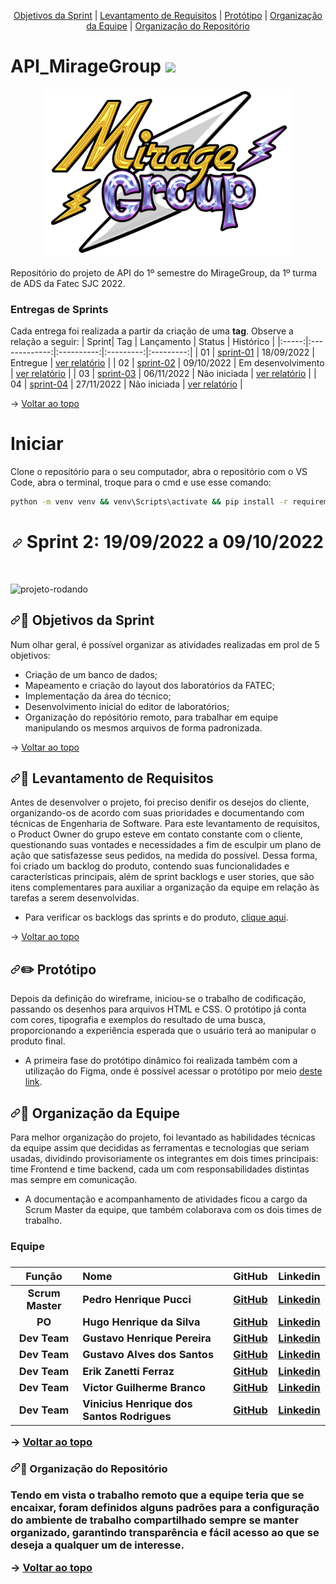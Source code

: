 


<!DOCTYPE html>
<html lang="en" data-color-mode="auto" data-light-theme="light" data-dark-theme="dark" data-a11y-animated-images="system">
  <head>
<p align="center" dir="auto" name="topo"> 
    <a href="#objetivos">Objetivos da Sprint</a> | 
    <a href="#levantamento">Levantamento de Requisitos</a> |  
    <a href="#prototipo">Protótipo</a> | 
    <a href="#org-equipe">Organização da Equipe</a> | 
    <a href="#org-repo">Organização do Repositório</a>
</p>

# API_MirageGroup <a href="" target="_blank"><img src="https://img.shields.io/badge/status-em%20desenvolvimento-yellow"></a>

<div align="center"  dir="auto">
<img id="logo" src="docs/mirage group0002.png" alt="logo-mirage-group" width=400px>
</div>


Repositório do projeto de API do 1º semestre do MirageGroup, da 1º turma de ADS da Fatec SJC 2022.

### Entregas de Sprints

Cada entrega foi realizada a partir da criação de uma **tag**. Observe a relação a seguir:
| Sprint| Tag | Lançamento | Status | Histórico |
|:-----:|:-------------:|:----------:|:---------:|:---------:|
| 01 | [sprint-01](https://github.com/MirageGroup/API_MirageGroup/tree/entrega/sprint-1) | 18/09/2022 | Entregue | [ver relatório](https://github.com/MirageGroup/API_MirageGroup/blob/entrega/sprint-1/README.md) |
| 02 | [sprint-02]() | 09/10/2022 | Em desenvolvimento | [ver relatório]() |
| 03 | [sprint-03]() | 06/11/2022 | Não iniciada | [ver relatório]() |
| 04 | [sprint-04]() | 27/11/2022 | Não iniciada | [ver relatório]() |

→ [Voltar ao topo](#topo)


# Iniciar
Clone o repositório para o seu computador, abra o repositório com o VS Code, abra o terminal, troque para o cmd e use esse comando:
```bash
python -m venv venv && venv\Scripts\activate && pip install -r requirements.txt && python main.py
```

  <h1 align="center" dir="auto"><a id="user-content--sprint-1-08032021-a-28032021-" class="anchor" aria-hidden="true" href="#-sprint-1-08032021-a-28032021-"><svg class="octicon octicon-link" viewBox="0 0 16 16" version="1.1" width="16" height="16" aria-hidden="true"><path fill-rule="evenodd" d="M7.775 3.275a.75.75 0 001.06 1.06l1.25-1.25a2 2 0 112.83 2.83l-2.5 2.5a2 2 0 01-2.83 0 .75.75 0 00-1.06 1.06 3.5 3.5 0 004.95 0l2.5-2.5a3.5 3.5 0 00-4.95-4.95l-1.25 1.25zm-4.69 9.64a2 2 0 010-2.83l2.5-2.5a2 2 0 012.83 0 .75.75 0 001.06-1.06 3.5 3.5 0 00-4.95 0l-2.5 2.5a3.5 3.5 0 004.95 4.95l1.25-1.25a.75.75 0 00-1.06-1.06l-1.25 1.25a2 2 0 01-2.83 0z"></path></svg></a> Sprint 2: 19/09/2022 a 09/10/2022 </h1>  <br>

<img src="docs/video.gif" alt="projeto-rodando"><br>

<span id="user-content-objetivos">
<h2 dir="auto"><a id="user-content-dart-objetivos-da-sprint" class="anchor" aria-hidden="true" href="#dart-objetivos-da-sprint"><svg class="octicon octicon-link" viewBox="0 0 16 16" version="1.1" width="16" height="16" aria-hidden="true"><path fill-rule="evenodd" d="M7.775 3.275a.75.75 0 001.06 1.06l1.25-1.25a2 2 0 112.83 2.83l-2.5 2.5a2 2 0 01-2.83 0 .75.75 0 00-1.06 1.06 3.5 3.5 0 004.95 0l2.5-2.5a3.5 3.5 0 00-4.95-4.95l-1.25 1.25zm-4.69 9.64a2 2 0 010-2.83l2.5-2.5a2 2 0 012.83 0 .75.75 0 001.06-1.06 3.5 3.5 0 00-4.95 0l-2.5 2.5a3.5 3.5 0 004.95 4.95l1.25-1.25a.75.75 0 00-1.06-1.06l-1.25 1.25a2 2 0 01-2.83 0z"></path></svg></a><g-emoji class="g-emoji" alias="dart" fallback-src="https://github.githubassets.com/images/icons/emoji/unicode/1f3af.png">🎯</g-emoji> Objetivos da Sprint</h2>
<p dir="auto">Num olhar geral, é possível organizar as atividades realizadas em prol de 5 objetivos:</p>
<ul dir="auto">
<li>Criação de um banco de dados;</li>
<li>Mapeamento e criação do layout dos laboratórios da FATEC;</li>
<li>Implementação da área do técnico;</li>
<li>Desenvolvimento inicial do editor de laboratórios;</li>
<li>Organização do repósitório remoto, para trabalhar em equipe manipulando os mesmos arquivos de forma padronizada.</li>
</ul>
<p dir="auto">→ <a href="#topo">Voltar ao topo</a></p>
<span id="user-content-levantamento">
<h2 dir="auto"><a id="user-content-pencil-levantamento-de-requisitos" class="anchor" aria-hidden="true" href="#pencil-levantamento-de-requisitos"><svg class="octicon octicon-link" viewBox="0 0 16 16" version="1.1" width="16" height="16" aria-hidden="true"><path fill-rule="evenodd" d="M7.775 3.275a.75.75 0 001.06 1.06l1.25-1.25a2 2 0 112.83 2.83l-2.5 2.5a2 2 0 01-2.83 0 .75.75 0 00-1.06 1.06 3.5 3.5 0 004.95 0l2.5-2.5a3.5 3.5 0 00-4.95-4.95l-1.25 1.25zm-4.69 9.64a2 2 0 010-2.83l2.5-2.5a2 2 0 012.83 0 .75.75 0 001.06-1.06 3.5 3.5 0 00-4.95 0l-2.5 2.5a3.5 3.5 0 004.95 4.95l1.25-1.25a.75.75 0 00-1.06-1.06l-1.25 1.25a2 2 0 01-2.83 0z"></path></svg></a><g-emoji class="g-emoji" alias="memo" fallback-src="https://github.githubassets.com/images/icons/emoji/unicode/1f4dd.png">📝</g-emoji> Levantamento de Requisitos</h2>
<p dir="auto">Antes de desenvolver o projeto, foi preciso denifir os desejos do cliente, organizando-os de acordo com suas prioridades e documentando com técnicas de Engenharia de Software. Para este levantamento de requisitos, o Product Owner do grupo esteve em contato constante com o cliente, questionando suas vontades e necessidades a fim de esculpir um plano de ação que satisfazesse seus pedidos, na medida do possível. Dessa forma, foi criado um backlog do produto, contendo suas funcionalidades e características principais, além de sprint backlogs e user stories, que são itens complementares para auxiliar a organização da equipe em relação às tarefas a serem desenvolvidas.</p>
<ul dir="auto">
<li><g-emoji class="g-emoji" alias="pushpin" fallback-src="https://github.githubassets.com/images/icons/emoji/unicode/1f4cc.png"></g-emoji> Para verificar os backlogs das sprints e do produto, <a href="https://docs.google.com/spreadsheets/d/1KEpwnI85trRT_4ub3DmxdunUp8wq5imWWMSLXApkoH4/edit#gid=0">clique aqui</a>.</li>
</ul>

<p dir="auto">→ <a href="#topo">Voltar ao topo</a></p>
<span id="user-content-prototipo">
<h2 dir="auto"><a id="user-content-desktop_computer-protótipo" class="anchor" aria-hidden="true" href="#desktop_computer-protótipo"><svg class="octicon octicon-link" viewBox="0 0 16 16" version="1.1" width="16" height="16" aria-hidden="true"><path fill-rule="evenodd" d="M7.775 3.275a.75.75 0 001.06 1.06l1.25-1.25a2 2 0 112.83 2.83l-2.5 2.5a2 2 0 01-2.83 0 .75.75 0 00-1.06 1.06 3.5 3.5 0 004.95 0l2.5-2.5a3.5 3.5 0 00-4.95-4.95l-1.25 1.25zm-4.69 9.64a2 2 0 010-2.83l2.5-2.5a2 2 0 012.83 0 .75.75 0 001.06-1.06 3.5 3.5 0 00-4.95 0l-2.5 2.5a3.5 3.5 0 004.95 4.95l1.25-1.25a.75.75 0 00-1.06-1.06l-1.25 1.25a2 2 0 01-2.83 0z"></path></svg></a><g-emoji class="g-emoji" alias="desktop_computer" fallback-src="https://github.githubassets.com/images/icons/emoji/unicode/1f5a5.png">✏️</g-emoji> Protótipo</h2>
<p dir="auto">Depois da definição do wireframe, iniciou-se o trabalho de codificação, passando os desenhos para arquivos HTML e CSS. O protótipo já conta com cores, tipografia e exemplos do resultado de uma busca, proporcionando a experiência esperada que o usuário terá ao manipular o produto final.</p>
<ul dir="auto">
<li>A primeira fase do protótipo dinâmico foi realizada também com a utilização do Figma, onde é possível acessar o protótipo por meio <a href="https://www.figma.com/file/udYrASpRvbCkks3O2nTWLZ/Untitled?node-id=0%3A1" rel="nofollow">deste link</a>.</li>
</ul>

<span id="user-content-org-equipe">
<h2 dir="auto"><a id="user-content-busts_in_silhouette-organização-da-equipe" class="anchor" aria-hidden="true" href="#busts_in_silhouette-organização-da-equipe"><svg class="octicon octicon-link" viewBox="0 0 16 16" version="1.1" width="16" height="16" aria-hidden="true"><path fill-rule="evenodd" d="M7.775 3.275a.75.75 0 001.06 1.06l1.25-1.25a2 2 0 112.83 2.83l-2.5 2.5a2 2 0 01-2.83 0 .75.75 0 00-1.06 1.06 3.5 3.5 0 004.95 0l2.5-2.5a3.5 3.5 0 00-4.95-4.95l-1.25 1.25zm-4.69 9.64a2 2 0 010-2.83l2.5-2.5a2 2 0 012.83 0 .75.75 0 001.06-1.06 3.5 3.5 0 00-4.95 0l-2.5 2.5a3.5 3.5 0 004.95 4.95l1.25-1.25a.75.75 0 00-1.06-1.06l-1.25 1.25a2 2 0 01-2.83 0z"></path></svg></a><g-emoji class="g-emoji" alias="busts_in_silhouette" fallback-src="https://github.githubassets.com/images/icons/emoji/unicode/1f465.png">👥</g-emoji> Organização da Equipe</h2>
<p dir="auto">Para melhor organização do projeto, foi levantado as habilidades técnicas da equipe assim que decididas as ferramentas e tecnologias que seriam usadas, dividindo provisoriamente os integrantes em dois times principais: time Frontend e time backend, cada um com responsabilidades distintas mas sempre em comunicação.</p>
<ul dir="auto">
<li>A documentação e acompanhamento de atividades ficou a cargo da Scrum Master da equipe, que também colaborava com os dois times de trabalho.


</ul>
</li>
</ul>

<h3>Equipe<h3>

|    Função    | Nome                     |                     GitHub                     |                    Linkedin                    |
| :----------: | :----------------------- | :--------------------------------------------: | :--------------------------------------------: |
| Scrum Master | Pedro Henrique Pucci     |   [GitHub](https://github.com/pedro11pucci)    | [Linkedin](https://www.linkedin.com/in/pedro-p-122962234/)|
|      PO      | Hugo Henrique da Silva   |    [GitHub](https://github.com/Hugohs98)       | [Linkedin](https://www.linkedin.com/in/hugo-silva-2bb757210/)|
|   Dev Team   | Gustavo Henrique Pereira |    [GitHub](https://github.com/gustavohpereira)| [Linkedin](https://www.linkedin.com/in/gustavohpa/) |
|   Dev Team   | Gustavo Alves dos Santos |    [GitHub](https://github.com/ogustavoalves)  | [Linkedin](https://www.linkedin.com/in/gustavo-alves-073640248/) |
|   Dev Team   | Erik Zanetti Ferraz      |    [GitHub](https://github.com/ErikZFerraz)    | [Linkedin](https://www.linkedin.com/in/erik-zanetti-ferraz-09895a180/) |
|   Dev Team   | Victor Guilherme Branco  |    [GitHub](https://github.com/VictorGuui)     | [Linkedin](https://www.linkedin.com/in/victor-branco-323386190/) |
|   Dev Team   | Vinicius Henrique dos Santos Rodrigues |    [GitHub](https://github.com/vinicius123henrique321) | [Linkedin](https://www.linkedin.com/in/vinicius-henrique-1a016524a/)|



<p dir="auto">→ <a href="#topo">Voltar ao topo</a></p>
<span id="user-content-org-repo">
<h4 dir="auto"><a id="user-content-file_folder-organização-do-repositório" class="anchor" aria-hidden="true" href="#file_folder-organização-do-repositório"><svg class="octicon octicon-link" viewBox="0 0 16 16" version="1.1" width="16" height="16" aria-hidden="true"><path fill-rule="evenodd" d="M7.775 3.275a.75.75 0 001.06 1.06l1.25-1.25a2 2 0 112.83 2.83l-2.5 2.5a2 2 0 01-2.83 0 .75.75 0 00-1.06 1.06 3.5 3.5 0 004.95 0l2.5-2.5a3.5 3.5 0 00-4.95-4.95l-1.25 1.25zm-4.69 9.64a2 2 0 010-2.83l2.5-2.5a2 2 0 012.83 0 .75.75 0 001.06-1.06 3.5 3.5 0 00-4.95 0l-2.5 2.5a3.5 3.5 0 004.95 4.95l1.25-1.25a.75.75 0 00-1.06-1.06l-1.25 1.25a2 2 0 01-2.83 0z"></path></svg></a><g-emoji class="g-emoji" alias="file_folder" fallback-src="https://github.githubassets.com/images/icons/emoji/unicode/1f4c1.png">📁</g-emoji> Organização do Repositório</h4>
<p dir="auto">Tendo em vista o trabalho remoto que a equipe teria que se encaixar, foram definidos alguns padrões para a configuração do ambiente de trabalho compartilhado sempre se manter organizado, garantindo transparência e fácil acesso ao que se deseja a qualquer um de interesse.</p>
<p dir="auto">→ <a href="#topo">Voltar ao topo</a></p>



</body>
</html>

